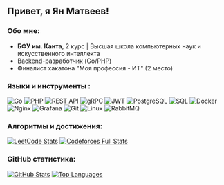 ## Привет, я Ян Матвеев!

### Обо мне:

* **БФУ им. Канта**, 2 курс | Высшая школа компьютерных наук и искусственного интеллекта
* Backend-разработчик (Go/PHP)
* Финалист хакатона "Моя профессия - ИТ" (2 место)

### Языки и инструменты :
![Go](https://img.shields.io/badge/-Go-090909?style=for-the-badge&logo=go&logoColor=00ADD8)
![PHP](https://img.shields.io/badge/-PHP-090909?style=for-the-badge&logo=php&logoColor=777BB4)
![REST API](https://img.shields.io/badge/-REST_API-090909?style=for-the-badge&logo=api&logoColor=FF4F00)
![gRPC](https://img.shields.io/badge/-gRPC-090909?style=for-the-badge&logo=grpc&logoColor=4285F4)
![JWT](https://img.shields.io/badge/-JWT-090909?style=for-the-badge&logo=jsonwebtokens)
![PostgreSQL](https://img.shields.io/badge/-PostgreSQL-090909?style=for-the-badge&logo=postgresql&logoColor=4169E1)
![SQL](https://img.shields.io/badge/-SQL-090909?style=for-the-badge&logo=mysql&logoColor=4479A1)
![Docker](https://img.shields.io/badge/-Docker-090909?style=for-the-badge&logo=docker&logoColor=2496ED)
![Nginx](https://img.shields.io/badge/-Nginx-090909?style=for-the-badge&logo=nginx&logoColor=009639)
![Grafana](https://img.shields.io/badge/-Grafana-090909?style=for-the-badge&logo=grafana&logoColor=F46800)
![Git](https://img.shields.io/badge/-Git-090909?style=for-the-badge&logo=git&logoColor=F05032)
![Linux](https://img.shields.io/badge/-Linux-090909?style=for-the-badge&logo=linux&logoColor=FCC624)
![RabbitMQ](https://img.shields.io/badge/-RabbitMQ-090909?style=for-the-badge&logo=rabbitmq&logoColor=FF6600)

### Алгоритмы и достижения:

[![LeetCode Stats](https://leetcard.jacoblin.cool/Fokyyy?border=0&theme=dark)](https://leetcode.com/u/Fokyyy/)
[![Codeforces Full Stats](https://codeforces-readme-stats.vercel.app/api/card?username=Foky&theme=dark&days=1800)](https://codeforces.com/profile/Foky)

### GitHub статистика:

[![GitHub Stats](https://github-readme-stats.vercel.app/api?username=O4EHbKPYTON&show_icons=true&theme=dark&hide_border=true)](https://github.com/anuraghazra/github-readme-stats)
[![Top Languages](https://github-readme-stats.vercel.app/api/top-langs/?username=O4EHbKPYTON&layout=compact&theme=dark&hide_border=true)](https://github.com/anuraghazra/github-readme-stats)

